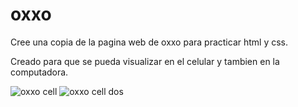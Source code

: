 # oxxo
Cree una copia de la pagina web de oxxo para practicar html y css.

Creado para que se pueda visualizar en el celular y tambien en la computadora.






![oxxo cell](https://github.com/jesusvittee/oxxo/assets/127768350/836d0724-bde1-4825-a020-455b262be938)
![oxxo cell dos](https://github.com/jesusvittee/oxxo/assets/127768350/5ed5224f-c0cc-4b40-80f4-aaefcbc09769)
